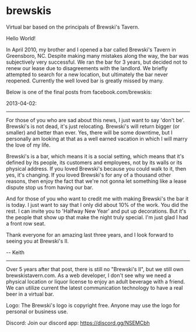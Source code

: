 # brewskis
Virtual bar based on the principals of Brewski's Tavern.

Hello World!

In April 2010, my brother and I opened a bar called Brewski's Tavern in Greensboro, NC. Despite making many mistakes along the way, the bar was subjectively very successful. We ran the bar for 3 years, but decided not to renew our lease due to disagreements with the landlord. We briefly attempted to search for a new location, but ultimately the bar never reopened. Currently the well loved bar is greatly missed by many.


Below is one of the final posts from facebook.com/brewskis:


2013-04-02:

*****************************
For those of you who are sad about this news, I just want to say 'don't be'. Brewski's is not dead, it's just relocating. Brewski's will return bigger (or smaller) and better than ever. Yes, there will be some downtime, but I personally am looking at that as a well earned vacation in which I will marry the love of my life.

Brewski's is a bar, which means it is a social setting, which means that it's defined by its people, its customers and employees, not by its walls or its physical address. If you loved Brewski's because you could walk to it, then yes, it's changing. If you loved Brewski's for any of a thousand other reasons, then enjoy the fact that we're not gonna let something like a lease dispute stop us from having our bar.

And for those of you who want to credit me with making Brewski's the bar it is today. I just want to say that I only did about 10% of the work. You did the rest. I can invite you to 'Halfway New Year' and put up decorations. But it's the people that show up that make the night truly special. I'm just glad I had a front row seat.

Thank everyone for an amazing last three years, and I look forward to seeing you at Brewski's II.

-- Keith

*****************************


Over 5 years after that post, there is still no "Brewski's II", but we still own brewskistavern.com. As a web developer, I don't see why we need a physical location or liquor license to enjoy an adult beverage with a friend. We can utilize current the latest communication technology to have a real beer in a virtual bar.


Logo:
The Brewski's logo is copyright free. Anyone may use the logo for personal or business use.

Discord:
Join our discord app: https://discord.gg/NSEMCbh
